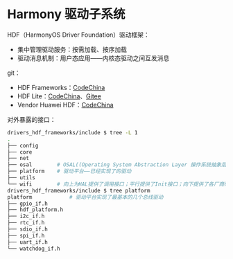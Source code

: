 # Harmony 驱动子系统

HDF（HarmonyOS Driver Foundation）驱动框架：

- 集中管理驱动服务：按需加载、按序加载
- 驱动消息机制：用户态应用——内核态驱动之间互发消息

git：

- HDF Frameworks：[CodeChina](https://codechina.csdn.net/openharmony/drivers_hdf_frameworks)
- HDF Lite：[CodeChina](https://codechina.csdn.net/openharmony/drivers_liteos)、[Gitee](https://gitee.com/openharmony/drivers_liteos)
- Vendor Huawei HDF：[CodeChina](https://codechina.csdn.net/openharmony/vendor_huawei_hdf)

对外暴露的接口：

```bash
drivers_hdf_frameworks/include $ tree -L 1
.
├── config
├── core
├── net
├── osal        # OSAL((Operating System Abstraction Layer 操作系统抽象层)
├── platform    # 驱动平台——已经实现了的驱动
├── utils
└── wifi        # 向上为HAL提供了调用接口；平行提供了Init接口；向下提供了各厂商硬件模块接口；
drivers_hdf_frameworks/include $ tree platform
platform            # 驱动平台实现了最基本的几个总线驱动
├── gpio_if.h
├── hdf_platform.h
├── i2c_if.h
├── rtc_if.h
├── sdio_if.h
├── spi_if.h
├── uart_if.h
└── watchdog_if.h
```
